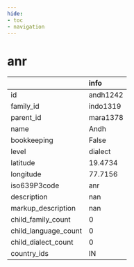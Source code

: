 ```yaml
---
hide:
- toc
- navigation
---
```

# anr
|                      | info     |
|:---------------------|:---------|
| id                   | andh1242 |
| family_id            | indo1319 |
| parent_id            | mara1378 |
| name                 | Andh     |
| bookkeeping          | False    |
| level                | dialect  |
| latitude             | 19.4734  |
| longitude            | 77.7156  |
| iso639P3code         | anr      |
| description          | nan      |
| markup_description   | nan      |
| child_family_count   | 0        |
| child_language_count | 0        |
| child_dialect_count  | 0        |
| country_ids          | IN       |